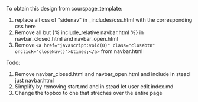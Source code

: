 To obtain this design from courspage_template:
1. replace all css of "sidenav" in _includes/css.html with the corresponding css here
2. Remove all but {% include_relative navbar.html %} in navbar_closed.html and navbar_open.html
3. Remove `<a href="javascript:void(0)" class="closebtn" onclick="closeNav()">&times;</a>` from navbar.html

Todo:
1. Remove  navbar_closed.html and navbar_open.html and include in stead just navbar.html
2. Simplify by removing start.md and in stead let user edit index.md
3. Change the topbox to one that streches over the entire page
